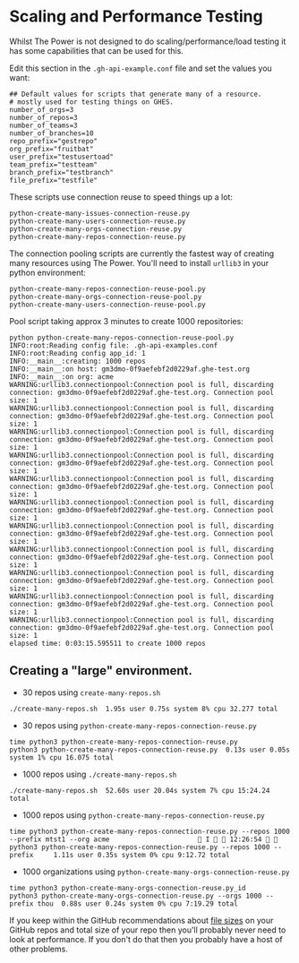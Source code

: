 # Scaling and Performance Testing
Whilst The Power is not designed to do scaling/performance/load testing it has some capabilities that can be used for this.

Edit this section in the `.gh-api-example.conf` file and set the values you want:

```
## Default values for scripts that generate many of a resource.
# mostly used for testing things on GHES.
number_of_orgs=3
number_of_repos=3
number_of_teams=3
number_of_branches=10
repo_prefix="gestrepo"
org_prefix="fruitbat"
user_prefix="testusertoad"
team_prefix="testteam"
branch_prefix="testbranch"
file_prefix="testfile"
```

These scripts use connection reuse to speed things up a lot:

```
python-create-many-issues-connection-reuse.py     
python-create-many-users-connection-reuse.py
python-create-many-orgs-connection-reuse.py       
python-create-many-repos-connection-reuse.py
```

The connection pooling scripts are currently the fastest way of creating many resources using The Power. You'll need to install `urllib3` in your python environment:

```
python-create-many-repos-connection-reuse-pool.py 
python-create-many-orgs-connection-reuse-pool.py  
python-create-many-users-connection-reuse-pool.py
```

Pool script taking approx 3 minutes to create 1000 repositories:

```
python python-create-many-repos-connection-reuse-pool.py
INFO:root:Reading config file: .gh-api-examples.conf
INFO:root:Reading config app_id: 1
INFO:__main__:creating: 1000 repos
INFO:__main__:on host: gm3dmo-0f9aefebf2d0229af.ghe-test.org
INFO:__main__:on org: acme
WARNING:urllib3.connectionpool:Connection pool is full, discarding connection: gm3dmo-0f9aefebf2d0229af.ghe-test.org. Connection pool size: 1
WARNING:urllib3.connectionpool:Connection pool is full, discarding connection: gm3dmo-0f9aefebf2d0229af.ghe-test.org. Connection pool size: 1
WARNING:urllib3.connectionpool:Connection pool is full, discarding connection: gm3dmo-0f9aefebf2d0229af.ghe-test.org. Connection pool size: 1
WARNING:urllib3.connectionpool:Connection pool is full, discarding connection: gm3dmo-0f9aefebf2d0229af.ghe-test.org. Connection pool size: 1
WARNING:urllib3.connectionpool:Connection pool is full, discarding connection: gm3dmo-0f9aefebf2d0229af.ghe-test.org. Connection pool size: 1
WARNING:urllib3.connectionpool:Connection pool is full, discarding connection: gm3dmo-0f9aefebf2d0229af.ghe-test.org. Connection pool size: 1
WARNING:urllib3.connectionpool:Connection pool is full, discarding connection: gm3dmo-0f9aefebf2d0229af.ghe-test.org. Connection pool size: 1
WARNING:urllib3.connectionpool:Connection pool is full, discarding connection: gm3dmo-0f9aefebf2d0229af.ghe-test.org. Connection pool size: 1
WARNING:urllib3.connectionpool:Connection pool is full, discarding connection: gm3dmo-0f9aefebf2d0229af.ghe-test.org. Connection pool size: 1
WARNING:urllib3.connectionpool:Connection pool is full, discarding connection: gm3dmo-0f9aefebf2d0229af.ghe-test.org. Connection pool size: 1
WARNING:urllib3.connectionpool:Connection pool is full, discarding connection: gm3dmo-0f9aefebf2d0229af.ghe-test.org. Connection pool size: 1
elapsed time: 0:03:15.595511 to create 1000 repos
```

## Creating a "large" environment.

- 30 repos using `create-many-repos.sh`

```
./create-many-repos.sh  1.95s user 0.75s system 8% cpu 32.277 total
```

- 30 repos using `python-create-many-repos-connection-reuse.py`

```
time python3 python-create-many-repos-connection-reuse.py
python3 python-create-many-repos-connection-reuse.py  0.13s user 0.05s system 1% cpu 16.075 total
```

- 1000 repos using `./create-many-repos.sh`

```
./create-many-repos.sh  52.60s user 20.04s system 7% cpu 15:24.24 total
```

- 1000 repos using `python-create-many-repos-connection-reuse.py`

```
time python3 python-create-many-repos-connection-reuse.py --repos 1000 --prefix mtst1 --org acme                       I   12:26:54  
python3 python-create-many-repos-connection-reuse.py --repos 1000 --prefix     1.11s user 0.35s system 0% cpu 9:12.72 total
```


- 1000 organizations using `python-create-many-orgs-connection-reuse.py`
```
time python3 python-create-many-orgs-connection-reuse.py_id
python3 python-create-many-orgs-connection-reuse.py --orgs 1000 --prefix thou  0.88s user 0.24s system 0% cpu 7:19.29 total
```


If you keep within the GitHub recommendations about [file sizes](https://docs.github.com/en/repositories/working-with-files/managing-large-files/about-large-files-on-github) on your GitHub repos and total size of your repo then you'll probably never need to look at performance. If you don't do that then you probably have a host of other problems.

